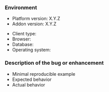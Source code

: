 <!-- 
Please use https://www.cuba-platform.com/discuss for discussion, support, and reporting problems about Admin-tools-addon.
This repository is only for issues of the Admin-tools-addon.

When creating an issue, provide as much as possible of the following information: 
-->

### Environment

- Platform version: X.Y.Z <!-- e.g. 6.8.7 -->
- Addon version: X.Y.Z <!-- e.g. 1.2.3 -->
<!-- Optional. Remove irrelevant lines. -->
- Client type: <!-- Web, Polymer, Portal, Desktop -->
- Browser: <!-- Chrome, etc. -->
- Database: <!-- PostgreSQL, etc. -->
- Operating system: <!-- Windows, Linux, macOS -->

### Description of the bug or enhancement

- Minimal reproducible example
- Expected behavior
- Actual behavior
